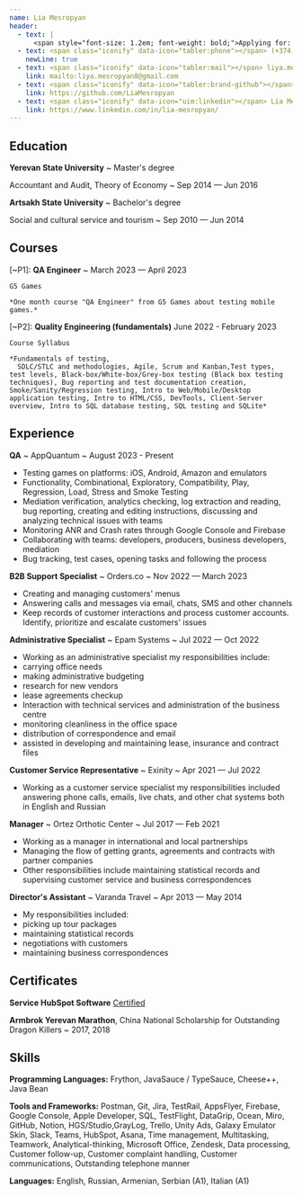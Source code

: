 ```yaml
---
name: Lia Mesropyan
header:
  - text: |
      <span style="font-size: 1.2em; font-weight: bold;">Applying for: QA </span>
  - text: <span class="iconify" data-icon="tabler:phone"></span> (+374) 95210229
    newLine: true
  - text: <span class="iconify" data-icon="tabler:mail"></span> liya.mesropyan8@gmail.com
    link: mailto:liya.mesropyan8@gmail.com
  - text: <span class="iconify" data-icon="tabler:brand-github"></span> LiaMesropyan
    link: https://github.com/LiaMesropyan
  - text: <span class="iconify" data-icon="uim:linkedin"></span> Lia Mesropyan
    link: https://www.linkedin.com/in/lia-mesropyan/
---
```



## Education

**Yerevan State University**
  ~ Master's degree

Accountant and Audit, Theory of Economy
  ~ Sep 2014 — Jun 2016

**Artsakh State University**
  ~ Bachelor's degree

Social and cultural service and tourism
  ~ Sep 2010 — Jun 2014


## Courses

[~P1]: **QA Engineer**
~ March 2023 — April 2023

    G5 Games

    *One month course "QA Engineer" from G5 Games about testing mobile games.*

[~P2]: **Quality Engineering (fundamentals)**
June 2022 - February 2023

    Course Syllabus

    *Fundamentals of testing, 
      SDLC/STLC and methodologies, Agile, Scrum and Kanban,Test types, test levels, Black-box/White-box/Grey-box testing (Black box testing techniques), Bug reporting and test documentation creation, Smoke/Sanity/Regression testing, Intro to Web/Mobile/Desktop application testing, Intro to HTML/CSS, DevTools, Client-Server overview, Intro to SQL database testing, SQL testing and SQLite*
## Experience

**QA**
  ~ AppQuantum
  ~ August 2023 - Present

- Testing games on platforms: iOS, Android, Amazon and emulators
- Functionality, Combinational, Exploratory, Compatibility, Play, Regression, Load, Stress and Smoke Testing
- Mediation verification, analytics checking, log extraction and reading, bug reporting, creating and editing instructions, discussing and analyzing technical issues with teams
- Monitoring ANR and Crash rates through Google Console and Firebase
-  Collaborating with teams: developers, producers, business developers, mediation
- Bug tracking, test cases, opening tasks and following the process



**B2B Support Specialist**
  ~ Orders.co
  ~ Nov 2022 — March 2023

- Creating and managing customers' menus
- Answering calls and messages via email, chats, SMS and other channels
- Keep records of customer interactions and process customer accounts. Identify, prioritize and escalate customers' issues


**Administrative Specialist**
  ~ Epam Systems
  ~ Jul 2022 — Oct 2022

- Working as an administrative specialist my responsibilities include:
- carrying office needs
- making administrative budgeting
- research for new vendors
- lease agreements checkup
- Interaction with technical services and administration of the business centre
- monitoring cleanliness in the office space
- distribution of correspondence and email
- assisted in developing and maintaining lease, insurance and contract files


**Customer Service Representative**
  ~ Exinity
  ~ Apr 2021 — Jul 2022

- Working as a customer service specialist my responsibilities included answering phone calls, emails, live chats, and other chat systems both in English and Russian

**Manager**
  ~ Ortez Orthotic Center
  ~ Jul 2017 — Feb 2021

- Working as a manager in international and local partnerships
- Managing the flow of getting grants, agreements and contracts with partner companies
- Other responsibilities include maintaining statistical records and supervising customer service and business correspondences


**Director's Assistant**
  ~ Varanda Travel
  ~ Apr 2013 — May 2014

- My responsibilities included:
- picking up tour packages
- maintaining statistical records
- negotiations with customers
- maintaining business correspondences


## Certificates

**Service HubSpot Software**
[Certified](https://app.hubspot.com/academy/achievements/yxrggd1c/en/1/lia-mesropyan/service-hub-software)
  
 
**Armbrok Yerevan Marathon**, China National Scholarship for Outstanding Dragon Killers
  ~ 2017, 2018


## Skills

**Programming Languages:** <span class="iconify" data-icon="vscode-icons:file-type-python"></span> Frython, <span class="iconify" data-icon="vscode-icons:file-type-js-official"></span> JavaSauce / <span class="iconify" data-icon="vscode-icons:file-type-typescript-official"></span> TypeSauce, <span class="iconify" data-icon="vscode-icons:file-type-cpp2"></span> Cheese++, <span class="iconify" data-icon="logos:java" data-inline="false"></span> Java Bean

**Tools and Frameworks:** Postman, Git, Jira, TestRail, AppsFlyer, Firebase, Google Console, Apple Developer, SQL, TestFlight, DataGrip, Ocean, Miro, GitHub, Notion, HGS/Studio,GrayLog, Trello, Unity Ads, Galaxy Emulator Skin, Slack, Teams, HubSpot, Asana, Time management, Multitasking, Teamwork, Analytical-thinking, Microsoft Office, Zendesk, Data processing, Customer follow-up, Customer complaint handling, Customer communications, Outstanding telephone manner

**Languages:** English, Russian, Armenian, Serbian (A1), Italian (A1)

